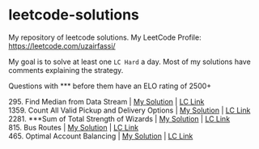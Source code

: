 # leetcode-solutions
My repository of leetcode solutions.
My LeetCode Profile: https://leetcode.com/uzairfassi/

My goal is to solve at least one `LC Hard` a day.
Most of my solutions have comments explaining the strategy.

Questions with *** before them have an ELO rating of 2500+

295\. Find Median from Data Stream | [My Solution](https://github.com/Uzair-Fasih/leetcode-solutions/blob/main/solutions/find-median-from-data-stream.py) | [LC Link](https://leetcode.com/problems/find-median-from-data-stream/description/) <br/>
1359\. Count All Valid Pickup and Delivery Options | [My Solution](https://github.com/Uzair-Fasih/leetcode-solutions/blob/main/solutions/count-all-valid-pickup-and-delivery-options.py) | [LC Link](https://leetcode.com/problems/count-all-valid-pickup-and-delivery-options/)<br/>
2281\. ***Sum of Total Strength of Wizards | [My Solution](https://github.com/Uzair-Fasih/leetcode-solutions/blob/main/solutions/sum-of-total-strength-of-wizards) | [LC Link](https://leetcode.com/problems/sum-of-total-strength-of-wizards/)<br/>
815\. Bus Routes | [My Solution](https://github.com/Uzair-Fasih/leetcode-solutions/blob/main/solutions/bus-routes) | [LC Link](https://leetcode.com/problems/bus-routes/description/)<br/>
465\. Optimal Account Balancing | [My Solution](https://github.com/Uzair-Fasih/leetcode-solutions/blob/main/solutions/optimal-account-balancing.py) | [LC Link](https://leetcode.com/problems/optimal-account-balancing/description/)
